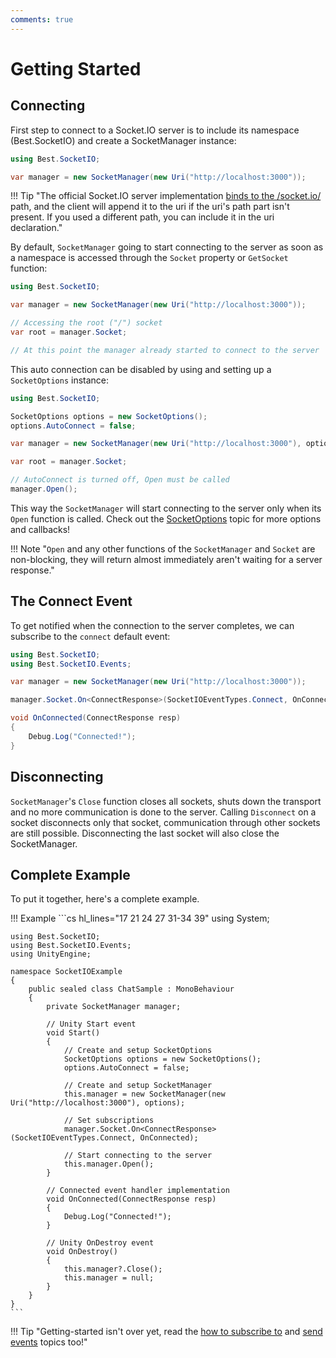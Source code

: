 ```yaml
---
comments: true
---
```


# Getting Started

## Connecting

First step to connect to a Socket.IO server is to include its namespace (Best.SocketIO) and create a SocketManager instance:

```cs
using Best.SocketIO;

var manager = new SocketManager(new Uri("http://localhost:3000"));
```

!!! Tip "The official Socket.IO server implementation [binds to the /socket.io/](https://socket.io/docs/v4/server-options/#path) path, and the client will append it to the uri if the uri's path part isn't present. If you used a different path, you can include it in the uri declaration."

By default, `SocketManager` going to start connecting to the server as soon as a namespace is accessed through the `Socket` property or `GetSocket` function:

```cs hl_lines="6 8"
using Best.SocketIO;

var manager = new SocketManager(new Uri("http://localhost:3000"));

// Accessing the root ("/") socket
var root = manager.Socket;

// At this point the manager already started to connect to the server
```

This auto connection can be disabled by using and setting up a `SocketOptions` instance:

```cs hl_lines="4 11"
using Best.SocketIO;

SocketOptions options = new SocketOptions();
options.AutoConnect = false;

var manager = new SocketManager(new Uri("http://localhost:3000"), options);

var root = manager.Socket;

// AutoConnect is turned off, Open must be called
manager.Open();
```

This way the `SocketManager` will start connecting to the server only when its `Open` function is called.
Check out the [SocketOptions](../intermediate-topics/socketoptions.md) topic for more options and callbacks!

!!! Note "`Open` and any other functions of the `SocketManager` and `Socket` are non-blocking, they will return almost immediately aren't waiting for a server response."

## The Connect Event

To get notified when the connection to the server completes, we can subscribe to the `connect` default event:

```cs hl_lines="6 8-11"
using Best.SocketIO;
using Best.SocketIO.Events;

var manager = new SocketManager(new Uri("http://localhost:3000"));

manager.Socket.On<ConnectResponse>(SocketIOEventTypes.Connect, OnConnected);

void OnConnected(ConnectResponse resp)
{
    Debug.Log("Connected!");
}
```

## Disconnecting

`SocketManager`'s `Close` function closes all sockets, shuts down the transport and no more communication is done to the server.
Calling `Disconnect` on a socket disconnects only that socket, communication through other sockets are still possible. 
Disconnecting the last socket will also close the SocketManager.


## Complete Example

To put it together, here's a complete example.

!!! Example
    ```cs hl_lines="17 21 24 27 31-34 39"
    using System;

    using Best.SocketIO;
    using Best.SocketIO.Events;
    using UnityEngine;

    namespace SocketIOExample
    {
        public sealed class ChatSample : MonoBehaviour
        {
            private SocketManager manager;

            // Unity Start event
            void Start()
            {
                // Create and setup SocketOptions
                SocketOptions options = new SocketOptions();
                options.AutoConnect = false;

                // Create and setup SocketManager
                this.manager = new SocketManager(new Uri("http://localhost:3000"), options);

                // Set subscriptions
                manager.Socket.On<ConnectResponse>(SocketIOEventTypes.Connect, OnConnected);

                // Start connecting to the server
                this.manager.Open();
            }

            // Connected event handler implementation
            void OnConnected(ConnectResponse resp)
            {
                Debug.Log("Connected!");
            }

            // Unity OnDestroy event
            void OnDestroy()
            {
                this.manager?.Close();
                this.manager = null;
            }
        }
    }
    ```

!!! Tip "Getting-started isn't over yet, read the [how to subscribe to](subscriptions.md) and [send events](sending.md) topics too!"